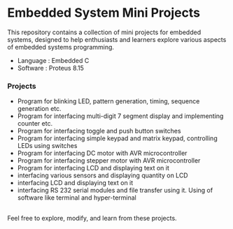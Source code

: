 # Embedded System Mini Projects 

This repository contains a collection of mini projects for embedded systems, designed to help enthusiasts and learners explore various aspects of embedded systems programming.

- Language : Embedded C
- Software : Proteus 8.15

### Projects
  - Program for blinking LED, pattern generation, timing, sequence generation etc.
  - Program for interfacing multi-digit 7 segment display and implementing counter etc.
  - Program for interfacing toggle and push button switches
  - Program for interfacing simple keypad and matrix keypad, controlling LEDs using switches
  - Program for interfacing DC motor with AVR microcontroller
  - Program for interfacing stepper motor with AVR microcontroller
  - Program for interfacing LCD and displaying text on it
  - interfacing various sensors and displaying quantity on LCD
  - interfacing LCD and displaying text on it
  - interfacing RS 232 serial modules and file transfer using it. Using of software like terminal and hyper-terminal
  
## 

Feel free to explore, modify, and learn from these projects.
